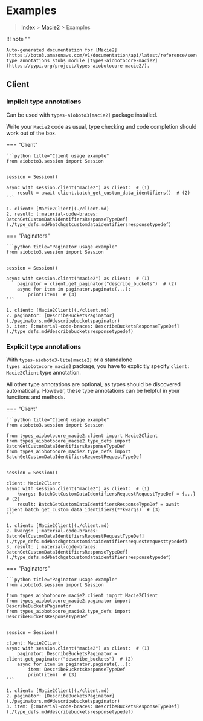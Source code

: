 # Examples

> [Index](../README.md) > [Macie2](./README.md) > Examples

!!! note ""

    Auto-generated documentation for [Macie2](https://boto3.amazonaws.com/v1/documentation/api/latest/reference/services/macie2.html#Macie2)
    type annotations stubs module [types-aiobotocore-macie2](https://pypi.org/project/types-aiobotocore-macie2/).

## Client

### Implicit type annotations

Can be used with `types-aioboto3[macie2]` package installed.

Write your `Macie2` code as usual,
type checking and code completion should work out of the box.



=== "Client"

    ```python title="Client usage example"
    from aioboto3.session import Session


    session = Session()

    async with session.client("macie2") as client:  # (1)
        result = await client.batch_get_custom_data_identifiers()  # (2)
    ```

    1. client: [Macie2Client](./client.md)
    2. result: [:material-code-braces: BatchGetCustomDataIdentifiersResponseTypeDef](./type_defs.md#batchgetcustomdataidentifiersresponsetypedef) 



=== "Paginators"

    ```python title="Paginator usage example"
    from aioboto3.session import Session


    session = Session()

    async with session.client("macie2") as client:  # (1)
        paginator = client.get_paginator("describe_buckets")  # (2)
        async for item in paginator.paginate(...):
            print(item)  # (3)
    ```

    1. client: [Macie2Client](./client.md)
    2. paginator: [DescribeBucketsPaginator](./paginators.md#describebucketspaginator)
    3. item: [:material-code-braces: DescribeBucketsResponseTypeDef](./type_defs.md#describebucketsresponsetypedef) 




### Explicit type annotations

With `types-aioboto3-lite[macie2]`
or a standalone `types_aiobotocore_macie2` package, you have to explicitly specify
`client: Macie2Client` type annotation.

All other type annotations are optional, as types should be discovered automatically.
However, these type annotations can be helpful in your functions and methods.


=== "Client"

    ```python title="Client usage example"
    from aioboto3.session import Session

    from types_aiobotocore_macie2.client import Macie2Client
    from types_aiobotocore_macie2.type_defs import BatchGetCustomDataIdentifiersResponseTypeDef
    from types_aiobotocore_macie2.type_defs import BatchGetCustomDataIdentifiersRequestRequestTypeDef


    session = Session()

    client: Macie2Client
    async with session.client("macie2") as client:  # (1)
        kwargs: BatchGetCustomDataIdentifiersRequestRequestTypeDef = {...}  # (2)
        result: BatchGetCustomDataIdentifiersResponseTypeDef = await client.batch_get_custom_data_identifiers(**kwargs)  # (3)
    ```

    1. client: [Macie2Client](./client.md)
    2. kwargs: [:material-code-braces: BatchGetCustomDataIdentifiersRequestRequestTypeDef](./type_defs.md#batchgetcustomdataidentifiersrequestrequesttypedef) 
    3. result: [:material-code-braces: BatchGetCustomDataIdentifiersResponseTypeDef](./type_defs.md#batchgetcustomdataidentifiersresponsetypedef) 



=== "Paginators"

    ```python title="Paginator usage example"
    from aioboto3.session import Session

    from types_aiobotocore_macie2.client import Macie2Client
    from types_aiobotocore_macie2.paginator import DescribeBucketsPaginator
    from types_aiobotocore_macie2.type_defs import DescribeBucketsResponseTypeDef


    session = Session()

    client: Macie2Client
    async with session.client("macie2") as client:  # (1)
        paginator: DescribeBucketsPaginator = client.get_paginator("describe_buckets")  # (2)
        async for item in paginator.paginate(...):
            item: DescribeBucketsResponseTypeDef
            print(item)  # (3)
    ```

    1. client: [Macie2Client](./client.md)
    2. paginator: [DescribeBucketsPaginator](./paginators.md#describebucketspaginator)
    3. item: [:material-code-braces: DescribeBucketsResponseTypeDef](./type_defs.md#describebucketsresponsetypedef) 




